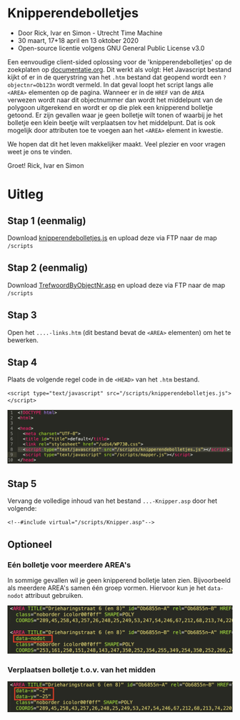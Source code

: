 # Knipperendebolletjes
- Door Rick, Ivar en Simon - Utrecht Time Machine
- 30 maart, 17+18 april en 13 oktober 2020
- Open-source licentie volgens GNU General Public License v3.0

Een eenvoudige client-sided oplossing voor de 'knipperendebolletjes' op de zoekplaten op [documentatie.org](http://www.documentatie.org).
Dit werkt als volgt: Het Javascript bestand kijkt of er in de querystring van het `.htm` bestand dat geopend wordt een `?objectnr=Ob123n` wordt vermeld. In dat geval loopt het script langs alle `<AREA>` elementen op de pagina. Wanneer er in de `HREF` van de `AREA` verwezen wordt naar dit objectnummer dan wordt het middelpunt van de polygoon uitgerekend en wordt er op die plek een knipperend bolletje getoond.
Er zijn gevallen waar je geen bolletje wilt tonen of waarbij je het bolletje een klein beetje wilt verplaatsen tov het middelpunt. Dat is ook mogelijk door attributen toe te voegen aan het `<AREA>` element in kwestie.

We hopen dat dit het leven makkelijker maakt. Veel plezier en voor vragen weet je ons te vinden.

Groet!
Rick, Ivar en Simon

# Uitleg

## Stap 1 (eenmalig)
Download [knipperendebolletjes.js](https://raw.githubusercontent.com/utrecht-time-machine/UDS-Experiments/master/scripts/knipperendebolletjes.js) en upload deze via FTP naar de map `/scripts`

## Stap 2 (eenmalig)
Download [TrefwoordByObjectNr.asp](https://raw.githubusercontent.com/utrecht-time-machine/UDS-Experiments/master/scripts/TrefwoordByObjectNr.asp) en upload deze via FTP naar de map `/scripts`

## Stap 3
Open het `....-links.htm` (dit bestand bevat de `<AREA>` elementen) om het te bewerken.

## Stap 4
Plaats de volgende regel code in de `<HEAD>` van het `.htm` bestand. 
```
<script type="text/javascript" src="/scripts/knipperendebolletjes.js"></script>
```

![](doc/head.jpg)

## Stap 5
Vervang de volledige inhoud van het bestand `...-Knipper.asp` door het volgende:
```
<!--#include virtual="/scripts/Knipper.asp"-->
```

## Optioneel

### Eén bolletje voor meerdere AREA's
In sommige gevallen wil je geen knipperend bolletje laten zien. Bijvoorbeeld als meerdere AREA's samen één groep vormen. Hiervoor kun je het `data-nodot` attribuut gebruiken.

![](doc/nodot.jpg)

### Verplaatsen bolletje t.o.v. van het midden 
![](doc/xy.jpg)
